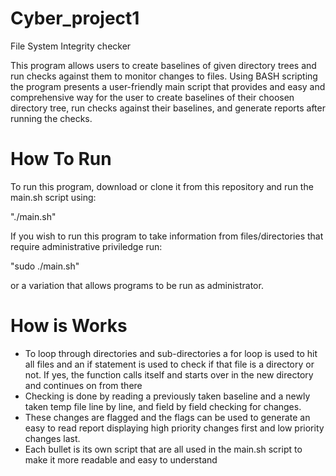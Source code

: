 # Cyber_project1
File System Integrity checker

This program allows users to create baselines of given directory trees and run checks against them to monitor changes to files. Using BASH scripting the program presents a user-friendly main script that provides and easy and comprehensive way for the user to create baselines of their choosen directory tree, run checks against their baselines, and generate reports after running the checks. 

# How To Run
To run this program, download or clone it from this repository and run the main.sh script using: 

"./main.sh"

If you wish to run this program to take information from files/directories that require administrative priviledge run: 

"sudo ./main.sh"

or a variation that allows programs to be run as administrator.

# How is Works
* To loop through directories and sub-directories a for loop is used to hit all files and an if statement is used to check if that file is a directory or not. If yes, the function calls itself and starts over in the new directory and continues on from there
* Checking is done by reading a previously taken baseline and a newly taken temp file line by line, and field by field checking for changes. 
* These changes are flagged and the flags can be used to generate an easy to read report displaying high priority changes first and low priority changes last.
* Each bullet is its own script that are all used in the main.sh script to make it more readable and easy to understand
